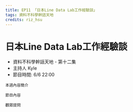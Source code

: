 ```yaml
---
title: EP11 「日本Line Data Lab工作經驗談」 
tags: 資料不科學幹話天地
credits: riz_hsu
---
```


# 日本Line Data Lab工作經驗談

* 資料不科學幹話天地 - 第十二集
* 主持人 Kyle
* 節目時間: 6/6 22:00

```本週內容簡介```



```節目內容```


```觀眾提問```
